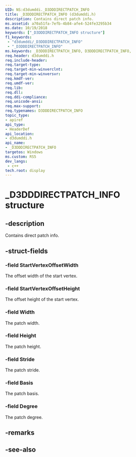 ```yaml
---
UID: NS:d3dumddi._D3DDDIRECTPATCH_INFO
title: _D3DDDIRECTPATCH_INFO (d3dumddi.h)
description: Contains direct patch info.
ms.assetid: a70a51fa-7efb-4b84-afe4-524fe3295b34
ms.date: 10/19/2018
keywords: ["_D3DDDIRECTPATCH_INFO structure"]
f1_keywords:
 - "d3dumddi/_D3DDDIRECTPATCH_INFO"
 - "_D3DDDIRECTPATCH_INFO"
ms.keywords: _D3DDDIRECTPATCH_INFO, D3DDDIRECTPATCH_INFO, 
req.header: d3dumddi.h
req.include-header:
req.target-type:
req.target-min-winverclnt:
req.target-min-winversvr:
req.kmdf-ver:
req.umdf-ver:
req.lib:
req.dll:
req.ddi-compliance:
req.unicode-ansi:
req.max-support:
req.typenames: D3DDDIRECTPATCH_INFO
topic_type: 
- apiref
api_type: 
- HeaderDef
api_location: 
- d3dumddi.h
api_name: 
- _D3DDDIRECTPATCH_INFO
targetos: Windows
ms.custom: RS5
dev_langs:
 - c++
tech.root: display
---
```


# _D3DDDIRECTPATCH_INFO structure

## -description

Contains direct patch info.

## -struct-fields

### -field StartVertexOffsetWidth

The offset width of the start vertex.

### -field StartVertexOffsetHeight

The offset height of the start vertex.

### -field Width

The patch width.

### -field Height

The patch height.

### -field Stride

The patch stride.

### -field Basis

The patch basis.

### -field Degree
 
The patch degree.

## -remarks

## -see-also
